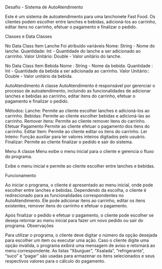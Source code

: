 Desafio - Sistema de AutoAtendimento

Este é um sistema de autoatendimento para uma lanchonete Fast Food. Os clientes podem escolher entre lanches e bebidas, adicioná-los ao carrinho, editar itens no carrinho, efetuar o pagamento e finalizar o pedido.

Classes e Data Classes

No Data Class Item Lanche Foi atribuído variáveis Nome: String - Nome do lanche. Quantidade: Int - Quantidade do lanche a ser adicionado ao carrinho. Valor Unitário: Double - Valor unitário do lanche.

No Data Class Item Bebida Nome : String - Nome da bebida. Quantidade : Int - Quantidade da bebida a ser adicionada ao carrinho. Valor Unitário:: Double - Valor unitário da bebida.

AutoAtendimento A classe AutoAtendimento é responsável por gerenciar o processo de autoatendimento, incluindo as funcionalidades de adicionar lanches e bebidas ao carrinho, editar itens do carrinho, efetuar o pagamento e finalizar o pedido.

Métodos: Lanche: Permite ao cliente escolher lanches e adicioná-los ao carrinho. Bebidas: Permite ao cliente escolher bebidas e adicioná-las ao carrinho. Remover itens: Permite ao cliente remover itens do carrinho. Efetuar Pagamento Permite ao cliente efetuar o pagamento dos itens do carrinho. Editar Item: Permite ao cliente editar os itens do carrinho. Ler Inteiro: Função auxiliar para ler valores inteiros digitados pelo usuário. Finalizar: Permite ao cliente finalizar o pedido e sair do sistema.

Menu A classe Menu exibe o menu inicial para o cliente e gerencia o fluxo do programa.

Exibe o menu inicial e permite ao cliente escolher entre lanches e bebidas.

Funcionamento

Ao iniciar o programa, o cliente é apresentado ao menu inicial, onde pode escolher entre lanches e bebidas. Dependendo da escolha, o cliente é redirecionado para as funcionalidades correspondentes no AutoAtendimento. Ele pode adicionar itens ao carrinho, editar os itens existentes, remover itens do carrinho e efetuar o pagamento.

Após finalizar o pedido e efetuar o pagamento, o cliente pode escolher se deseja retornar ao menu inicial para fazer um novo pedido ou sair do programa. Observações

Para utilizar o programa, o cliente deve digitar o número da opção desejada para escolher um item ou executar uma ação.
Caso o cliente digite uma opção inválida, o programa exibirá uma mensagem de aviso e retornará ao menu correspondente.
As listas “Xburguer”, “Xsalada”, “refrigerante”, “suco” e “pagar” são usadas para armazenar os itens selecionados e seus respectivos valores para o cálculo do pagamento.
